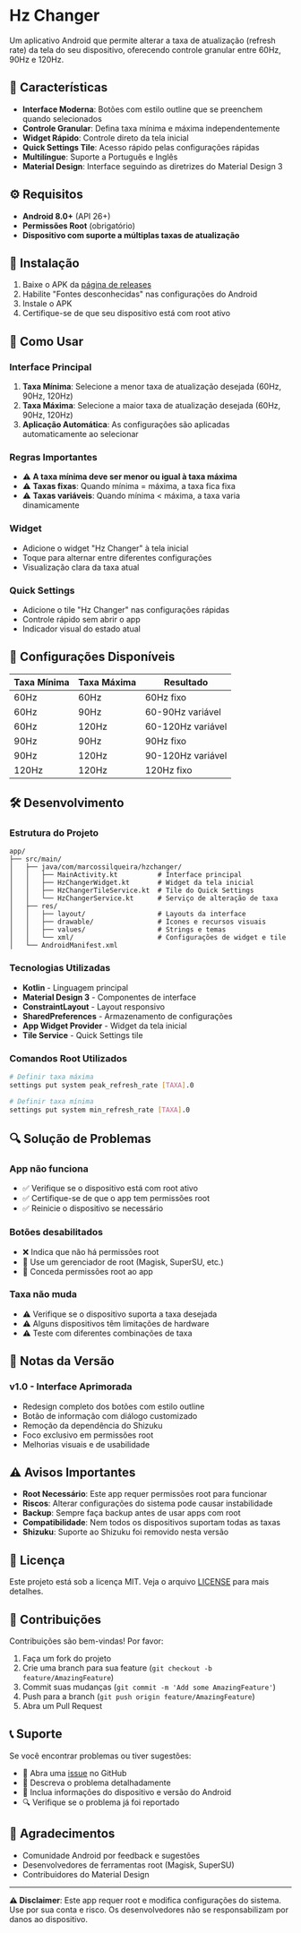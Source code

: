# Hz Changer

Um aplicativo Android que permite alterar a taxa de atualização (refresh rate) da tela do seu dispositivo, oferecendo controle granular entre 60Hz, 90Hz e 120Hz.

## 📱 Características

- **Interface Moderna**: Botões com estilo outline que se preenchem quando selecionados
- **Controle Granular**: Defina taxa mínima e máxima independentemente
- **Widget Rápido**: Controle direto da tela inicial
- **Quick Settings Tile**: Acesso rápido pelas configurações rápidas
- **Multilíngue**: Suporte a Português e Inglês
- **Material Design**: Interface seguindo as diretrizes do Material Design 3

## ⚙️ Requisitos

- **Android 8.0+** (API 26+)
- **Permissões Root** (obrigatório)
- **Dispositivo com suporte a múltiplas taxas de atualização**

## 🚀 Instalação

1. Baixe o APK da [página de releases](../../releases)
2. Habilite "Fontes desconhecidas" nas configurações do Android
3. Instale o APK
4. Certifique-se de que seu dispositivo está com root ativo

## 📖 Como Usar

### Interface Principal

1. **Taxa Mínima**: Selecione a menor taxa de atualização desejada (60Hz, 90Hz, 120Hz)
2. **Taxa Máxima**: Selecione a maior taxa de atualização desejada (60Hz, 90Hz, 120Hz)
3. **Aplicação Automática**: As configurações são aplicadas automaticamente ao selecionar

### Regras Importantes

- ⚠️ **A taxa mínima deve ser menor ou igual à taxa máxima**
- ⚠️ **Taxas fixas**: Quando mínima = máxima, a taxa fica fixa
- ⚠️ **Taxas variáveis**: Quando mínima < máxima, a taxa varia dinamicamente

### Widget

- Adicione o widget "Hz Changer" à tela inicial
- Toque para alternar entre diferentes configurações
- Visualização clara da taxa atual

### Quick Settings

- Adicione o tile "Hz Changer" nas configurações rápidas
- Controle rápido sem abrir o app
- Indicador visual do estado atual

## 🔧 Configurações Disponíveis

| Taxa Mínima | Taxa Máxima | Resultado |
|-------------|-------------|-----------|
| 60Hz | 60Hz | 60Hz fixo |
| 60Hz | 90Hz | 60-90Hz variável |
| 60Hz | 120Hz | 60-120Hz variável |
| 90Hz | 90Hz | 90Hz fixo |
| 90Hz | 120Hz | 90-120Hz variável |
| 120Hz | 120Hz | 120Hz fixo |

## 🛠️ Desenvolvimento

### Estrutura do Projeto

```
app/
├── src/main/
│   ├── java/com/marcossilqueira/hzchanger/
│   │   ├── MainActivity.kt          # Interface principal
│   │   ├── HzChangerWidget.kt       # Widget da tela inicial
│   │   ├── HzChangerTileService.kt  # Tile do Quick Settings
│   │   └── HzChangerService.kt      # Serviço de alteração de taxa
│   ├── res/
│   │   ├── layout/                  # Layouts da interface
│   │   ├── drawable/                # Ícones e recursos visuais
│   │   ├── values/                  # Strings e temas
│   │   └── xml/                     # Configurações de widget e tile
│   └── AndroidManifest.xml
```

### Tecnologias Utilizadas

- **Kotlin** - Linguagem principal
- **Material Design 3** - Componentes de interface
- **ConstraintLayout** - Layout responsivo
- **SharedPreferences** - Armazenamento de configurações
- **App Widget Provider** - Widget da tela inicial
- **Tile Service** - Quick Settings tile

### Comandos Root Utilizados

```bash
# Definir taxa máxima
settings put system peak_refresh_rate [TAXA].0

# Definir taxa mínima  
settings put system min_refresh_rate [TAXA].0
```

## 🔍 Solução de Problemas

### App não funciona
- ✅ Verifique se o dispositivo está com root ativo
- ✅ Certifique-se de que o app tem permissões root
- ✅ Reinicie o dispositivo se necessário

### Botões desabilitados
- ❌ Indica que não há permissões root
- 🔧 Use um gerenciador de root (Magisk, SuperSU, etc.)
- 🔧 Conceda permissões root ao app

### Taxa não muda
- ⚠️ Verifique se o dispositivo suporta a taxa desejada
- ⚠️ Alguns dispositivos têm limitações de hardware
- ⚠️ Teste com diferentes combinações de taxa

## 📝 Notas da Versão

### v1.0 - Interface Aprimorada
- Redesign completo dos botões com estilo outline
- Botão de informação com diálogo customizado
- Remoção da dependência do Shizuku
- Foco exclusivo em permissões root
- Melhorias visuais e de usabilidade

## ⚠️ Avisos Importantes

- **Root Necessário**: Este app requer permissões root para funcionar
- **Riscos**: Alterar configurações do sistema pode causar instabilidade
- **Backup**: Sempre faça backup antes de usar apps com root
- **Compatibilidade**: Nem todos os dispositivos suportam todas as taxas
- **Shizuku**: Suporte ao Shizuku foi removido nesta versão

## 📄 Licença

Este projeto está sob a licença MIT. Veja o arquivo [LICENSE](LICENSE) para mais detalhes.

## 🤝 Contribuições

Contribuições são bem-vindas! Por favor:

1. Faça um fork do projeto
2. Crie uma branch para sua feature (`git checkout -b feature/AmazingFeature`)
3. Commit suas mudanças (`git commit -m 'Add some AmazingFeature'`)
4. Push para a branch (`git push origin feature/AmazingFeature`)
5. Abra um Pull Request

## 📞 Suporte

Se você encontrar problemas ou tiver sugestões:

- 📧 Abra uma [issue](../../issues) no GitHub
- 💬 Descreva o problema detalhadamente
- 📱 Inclua informações do dispositivo e versão do Android
- 🔍 Verifique se o problema já foi reportado

## 🙏 Agradecimentos

- Comunidade Android por feedback e sugestões
- Desenvolvedores de ferramentas root (Magisk, SuperSU)
- Contribuidores do Material Design

---

**⚠️ Disclaimer**: Este app requer root e modifica configurações do sistema. Use por sua conta e risco. Os desenvolvedores não se responsabilizam por danos ao dispositivo.
